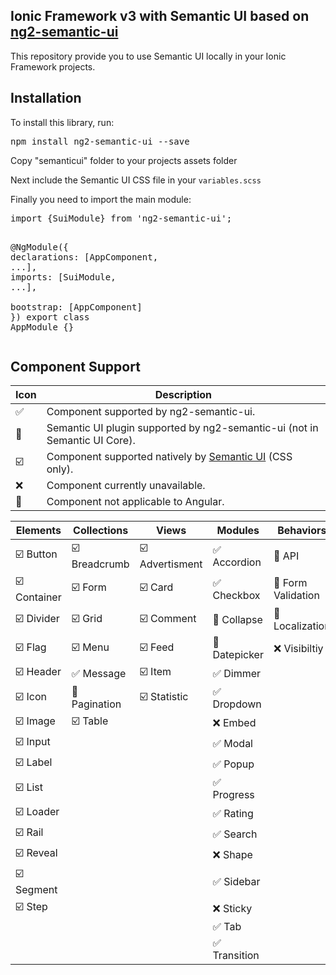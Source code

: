 ## Ionic Framework v3 with Semantic UI based on   <a href="https://edcarroll.github.io/ng2-semantic-ui/">ng2-semantic-ui</a>

This repository provide you to use Semantic UI locally in your Ionic Framework projects.

## Installation 
<p>To install this library, run:</p>
<demo-codeblock language="bash" _nghost-c7="">
<pre>npm <span class="token function">install</span> ng2-semantic-ui --save</pre>
</demo-codeblock>
<p>Copy "semanticui" folder to your projects assets folder</p>    
<p>Next include the Semantic UI CSS file in your <code>variables.scss</code></p>
<p>Finally you need to import the main module:</p>
<demo-codeblock  language="typescript">
<pre><span>import</span> <span>{</span>SuiModule<span>}</span> from <span>'ng2-semantic-ui'</span><span>;</span>

@<span>NgModule</span><span>(</span><span>{</span>
    declarations<span>:</span> <span>[</span>AppComponent<span>,</span> <span>.</span><span>.</span><span>.</span><span>]</span><span>,</span>
    imports<span>:</span> <span>[</span>SuiModule<span>,</span> <span >.</span><span>.</span><span>.</span><span>]</span><span>,</span>  
    bootstrap<span>:</span> <span >[</span>AppComponent<span>]</span>
<span>}</span><span>)</span>
<span>export</span> <span>class</span> <span>AppModule</span> <span>{</span><span>}</span>
</pre>
</demo-codeblock>


## Component Support

|           Icon          |                                      Description                                    |
|-------------------------|-------------------------------------------------------------------------------------|
| :white_check_mark:      | Component supported by ng2-semantic-ui.                                             |
| :rocket:                | Semantic UI plugin supported by ng2-semantic-ui (not in Semantic UI Core).          |
| :ballot_box_with_check: | Component supported natively by [Semantic UI](https://semantic-ui.com/) (CSS only). |
| :x:                     | Component currently unavailable.                                                    |
| :no_entry_sign:         | Component not applicable to Angular.                                                |

|              Elements              |            Collections             |                   Views                  |              Modules              |              Behaviors              |
|------------------------------------|------------------------------------|------------------------------------------|-----------------------------------|-------------------------------------|
| :ballot_box_with_check: Button     | :ballot_box_with_check: Breadcrumb | :ballot_box_with_check: Advertisment     | :white_check_mark: Accordion      | :no_entry_sign: API                 |
| :ballot_box_with_check: Container  | :ballot_box_with_check: Form       | :ballot_box_with_check: Card             | :white_check_mark: Checkbox       | :no_entry_sign: Form Validation     |
| :ballot_box_with_check: Divider    | :ballot_box_with_check: Grid       | :ballot_box_with_check: Comment          | :rocket: Collapse                 | :rocket: Localization               |
| :ballot_box_with_check: Flag       | :ballot_box_with_check: Menu       | :ballot_box_with_check: Feed             | :rocket: Datepicker               | :x: Visibiltiy                      |
| :ballot_box_with_check: Header     | :white_check_mark: Message         | :ballot_box_with_check: Item             | :white_check_mark: Dimmer         |                                     |
| :ballot_box_with_check: Icon       | :rocket: Pagination                | :ballot_box_with_check: Statistic        | :white_check_mark: Dropdown       |                                     |
| :ballot_box_with_check: Image      | :ballot_box_with_check: Table      |                                          | :x: Embed                         |                                     |
| :ballot_box_with_check: Input      |                                    |                                          | :white_check_mark: Modal          |                                     |
| :ballot_box_with_check: Label      |                                    |                                          | :white_check_mark: Popup          |                                     |
| :ballot_box_with_check: List       |                                    |                                          | :white_check_mark: Progress       |                                     |
| :ballot_box_with_check: Loader     |                                    |                                          | :white_check_mark: Rating         |                                     |
| :ballot_box_with_check: Rail       |                                    |                                          | :white_check_mark: Search         |                                     |
| :ballot_box_with_check: Reveal     |                                    |                                          | :x: Shape                         |                                     |
| :ballot_box_with_check: Segment    |                                    |                                          | :white_check_mark: Sidebar        |                                     |
| :ballot_box_with_check: Step       |                                    |                                          | :x: Sticky                        |                                     |
|                                    |                                    |                                          | :white_check_mark: Tab            |                                     |
|                                    |                                    |                                          | :white_check_mark: Transition     |                                     |
